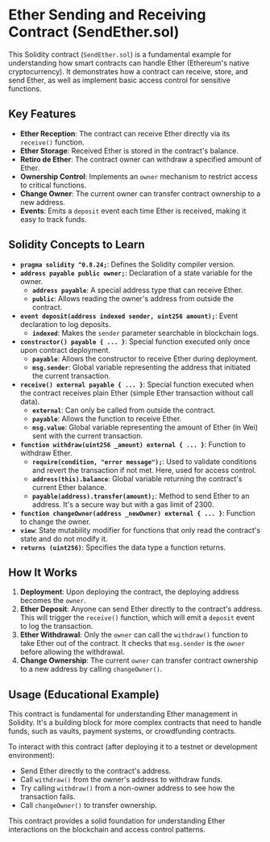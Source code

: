 # Ether Sending and Receiving Contract (SendEther.sol)

This Solidity contract (`SendEther.sol`) is a fundamental example for understanding how smart contracts can handle Ether (Ethereum's native cryptocurrency). It demonstrates how a contract can receive, store, and send Ether, as well as implement basic access control for sensitive functions.

## Key Features

*   **Ether Reception**: The contract can receive Ether directly via its `receive()` function.
*   **Ether Storage**: Received Ether is stored in the contract's balance.
*   **Retiro de Ether**: The contract owner can withdraw a specified amount of Ether.
*   **Ownership Control**: Implements an `owner` mechanism to restrict access to critical functions.
*   **Change Owner**: The current owner can transfer contract ownership to a new address.
*   **Events**: Emits a `deposit` event each time Ether is received, making it easy to track funds.

## Solidity Concepts to Learn

*   **`pragma solidity ^0.8.24;`**: Defines the Solidity compiler version.
*   **`address payable public owner;`**: Declaration of a state variable for the owner.
    *   **`address payable`**: A special address type that can receive Ether.
    *   **`public`**: Allows reading the owner's address from outside the contract.
*   **`event deposit(address indexed sender, uint256 amount);`**: Event declaration to log deposits.
    *   **`indexed`**: Makes the `sender` parameter searchable in blockchain logs.
*   **`constructor() payable { ... }`**: Special function executed only once upon contract deployment.
    *   **`payable`**: Allows the constructor to receive Ether during deployment.
    *   **`msg.sender`**: Global variable representing the address that initiated the current transaction.
*   **`receive() external payable { ... }`**: Special function executed when the contract receives plain Ether (simple Ether transaction without call data).
    *   **`external`**: Can only be called from outside the contract.
    *   **`payable`**: Allows the function to receive Ether.
    *   **`msg.value`**: Global variable representing the amount of Ether (in Wei) sent with the current transaction.
*   **`function withdraw(uint256 _amount) external { ... }`**: Function to withdraw Ether.
    *   **`require(condition, "error message");`**: Used to validate conditions and revert the transaction if not met. Here, used for access control.
    *   **`address(this).balance`**: Global variable returning the contract's current Ether balance.
    *   **`payable(address).transfer(amount);`**: Method to send Ether to an address. It's a secure way but with a gas limit of 2300.
*   **`function changeOwner(address _newOwner) external { ... }`**: Function to change the owner.
*   **`view`**: State mutability modifier for functions that only read the contract's state and do not modify it.
*   **`returns (uint256)`**: Specifies the data type a function returns.

## How It Works

1.  **Deployment**: Upon deploying the contract, the deploying address becomes the `owner`.
2.  **Ether Deposit**: Anyone can send Ether directly to the contract's address. This will trigger the `receive()` function, which will emit a `deposit` event to log the transaction.
3.  **Ether Withdrawal**: Only the `owner` can call the `withdraw()` function to take Ether out of the contract. It checks that `msg.sender` is the `owner` before allowing the withdrawal.
4.  **Change Ownership**: The current `owner` can transfer contract ownership to a new address by calling `changeOwner()`.

## Usage (Educational Example)

This contract is fundamental for understanding Ether management in Solidity. It's a building block for more complex contracts that need to handle funds, such as vaults, payment systems, or crowdfunding contracts.

To interact with this contract (after deploying it to a testnet or development environment):

*   Send Ether directly to the contract's address.
*   Call `withdraw()` from the owner's address to withdraw funds.
*   Try calling `withdraw()` from a non-owner address to see how the transaction fails.
*   Call `changeOwner()` to transfer ownership.

This contract provides a solid foundation for understanding Ether interactions on the blockchain and access control patterns.
